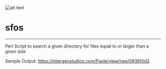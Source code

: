 ![alt text](https://intergenstudios.com/Downloads/InterGenStudios.png "InterGenStudios")

# sfos
---
Perl Script to search a given directory for files equal to or larger than a given size


Sample Output: https://intergenstudios.com/Paste/view/raw/0936f0d3
